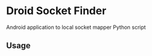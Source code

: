 # Droid Socket Finder
Android application to local socket mapper Python script
## Usage
```python 
```
